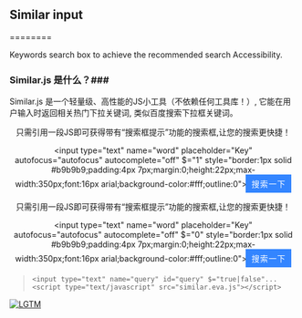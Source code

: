 ## Similar input ##
========

Keywords search box to achieve the recommended search Accessibility.

### Similar.js 是什么？###
Similar.js 是一个轻量级、高性能的JS小工具（不依赖任何工具库！）, 它能在用户输入时返回相关热门下拉关键词, 类似百度搜索下拉框关键词。
<center>

<form action="https://www.baidu.com/s" target="_blank">

只需引用一段JS即可获得带有“搜索框提示”功能的搜索框,让您的搜索更快捷！

<input type="text" name="word" placeholder="Key" autofocus="autofocus" autocomplete="off" $="1" style="border:1px solid #b9b9b9;padding:4px 7px;margin:0;height:22px;max-width:350px;font:16px arial;background-color:#fff;outline:0"> <input type="submit" value="搜索一下" style="font-size:20px;width:80px;height:32px;color:#fff;letter-spacing:1px;background:#3385ff;outline:0;-webkit-appearance:none;-webkit-border-radius:0;font-size:14px;padding:0;border:0;cursor:pointer;margin-left:-6px"></form>

</center>

<center>

<form action="https://www.baidu.com/s" target="_blank">

只需引用一段JS即可获得带有“搜索框提示”功能的搜索框,让您的搜索更快捷！

<input type="text" name="word" placeholder="Key" autofocus="autofocus" autocomplete="off" $="0" style="border:1px solid #b9b9b9;padding:4px 7px;margin:0;height:22px;max-width:350px;font:16px arial;background-color:#fff;outline:0"> <input type="submit" value="搜索一下" style="font-size:20px;width:80px;height:32px;color:#fff;letter-spacing:1px;background:#3385ff;outline:0;-webkit-appearance:none;-webkit-border-radius:0;font-size:14px;padding:0;border:0;cursor:pointer;margin-left:-6px"></form>

</center>

> `<input type="text" name="query" id="query" $="true|false"...`  
> `<script type="text/javascript" src="similar.eva.js"></script>`

[![LGTM](http://lgtm.in/p/QkrMngwXp)](http://lgtm.in/i/QkrMngwXp)
